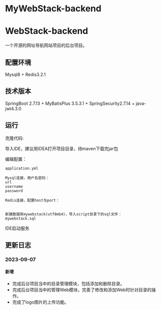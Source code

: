 # MyWebStack-backend
# WebStack-backend
一个开源的网址导航网站项目的后台项目。
## 配置环境
Mysql8 + Redis3.2.1

## 技术版本
SpringBoot 2.7.13 + MyBatisPlus 3.5.3.1 + SpringSecurity2.7.14 + java-jwt4.3.0

## 运行
克隆代码:  

导入IDE，建议用IDEA打开项目目录，待maven下载完jar包


编辑配置：

```
application.yml
```

```
Mysql连接，用户名密码：
url
username
password
```

```
Redis连接，配置host与port：
```
```

新建数据库mywebstack(utf8mb4)，导入script目录下的sql文件：
mywebstack.sql
```

IDE启动服务

## 更新日志
### 2023-09-07
#### 新增

* 完成后台项目当中的目录管理模块，包括添加和删除目录。
* 完成后台项目当中的管理Web模块，完善了修改和添加Web时针对目录的操作。
* 完成了logo图片的上传功能。

